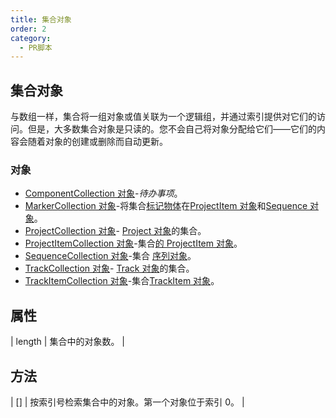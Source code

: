 ```yaml
---
title: 集合对象
order: 2
category:
  - PR脚本
---
```


## 集合对象

与数组一样，集合将一组对象或值关联为一个逻辑组，并通过索引提供对它们的访问。但是，大多数集合对象是只读的。您不会自己将对象分配给它们——它们的内容会随着对象的创建或删除而自动更新。

### 对象

- [ComponentCollection 对象](https://ppro-scripting.docsforadobe.dev/collection/componentcollection.html#componentcollection)-_待办事项_。
- [MarkerCollection 对象](https://ppro-scripting.docsforadobe.dev/collection/markercollection.html#markercollection)-将集合[标记物体](https://ppro-scripting.docsforadobe.dev/general/marker.html#marker)在[ProjectItem 对象](https://ppro-scripting.docsforadobe.dev/item/projectitem.html#projectitem)和[Sequence 对象](https://ppro-scripting.docsforadobe.dev/sequence/sequence.html#sequence)。
- [ProjectCollection 对象](https://ppro-scripting.docsforadobe.dev/collection/projectcollection.html#projectcollection)- [Project 对象](https://ppro-scripting.docsforadobe.dev/general/project.html#project)的集合。
- [ProjectItemCollection 对象](https://ppro-scripting.docsforadobe.dev/collection/projectitemcollection.html#projectitemcollection)-集合[的 ProjectItem 对象](https://ppro-scripting.docsforadobe.dev/item/projectitem.html#projectitem)。
- [SequenceCollection 对象](https://ppro-scripting.docsforadobe.dev/collection/sequencecollection.html#sequencecollection)-集合 [序列对象](https://ppro-scripting.docsforadobe.dev/sequence/sequence.html#sequence)。
- [TrackCollection 对象](https://ppro-scripting.docsforadobe.dev/collection/trackcollection.html#trackcollection)- [Track 对象](https://ppro-scripting.docsforadobe.dev/sequence/track.html#track)的集合。
- [TrackItemCollection 对象](https://ppro-scripting.docsforadobe.dev/collection/trackitemcollection.html#trackitemcollection)-集合[TrackItem 对象](https://ppro-scripting.docsforadobe.dev/item/trackitem.html#trackitem)。

## 属性

| length | 集合中的对象数。 |

## 方法

| [] | 按索引号检索集合中的对象。第一个对象位于索引 0。 |
